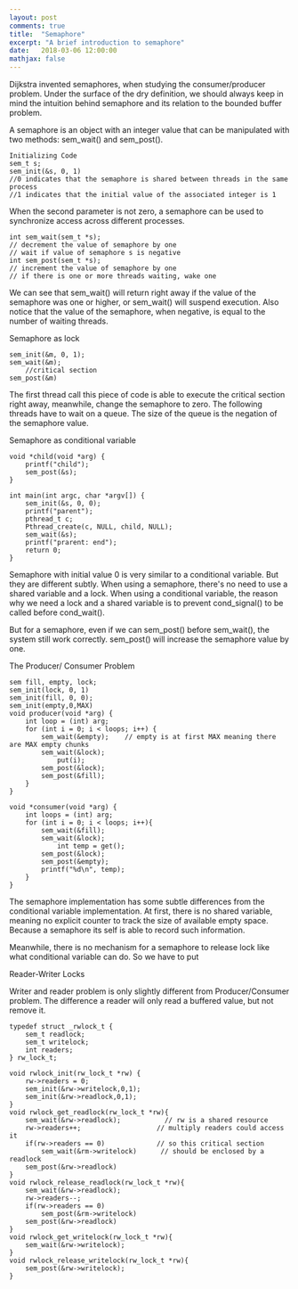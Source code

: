 ```yaml
---
layout: post
comments: true
title:  "Semaphore"
excerpt: "A brief introduction to semaphore"
date:   2018-03-06 12:00:00
mathjax: false
---
```


Dijkstra invented semaphores, when studying the consumer/producer problem. Under the surface of the dry definition, we should always keep in mind the intuition behind semaphore and its relation to the bounded buffer problem.

A semaphore is an object with an integer value that can be manipulated with two methods: sem_wait() and sem_post(). 

    Initializing Code
    sem_t s;
    sem_init(&s, 0, 1)
    //0 indicates that the semaphore is shared between threads in the same process
    //1 indicates that the initial value of the associated integer is 1

When the second parameter is not zero, a semaphore can be used to synchronize access across different processes.



    int sem_wait(sem_t *s);
    // decrement the value of semaphore by one
    // wait if value of semaphore s is negative
    int sem_post(sem_t *s);
    // increment the value of semaphore by one
    // if there is one or more threads waiting, wake one

We can see that sem_wait() will return right away if the value of the semaphore was one or higher, or sem_wait() will suspend execution. Also notice that the value of the semaphore, when negative, is equal to the number of waiting threads. 



Semaphore as lock

    sem_init(&m, 0, 1);
    sem_wait(&m);
    	//critical section
    sem_post(&m)

The first thread call this piece of code is able to execute the critical section right away, meanwhile, change the semaphore to zero. The following threads have to wait on a queue. The size of the queue is the negation of the semaphore value.



Semaphore as conditional variable

    void *child(void *arg) {
        printf("child");
        sem_post(&s);
    }
    
    int main(int argc, char *argv[]) {
        sem_init(&s, 0, 0);
        printf("parent");
        pthread_t c;
        Pthread_create(c, NULL, child, NULL);
        sem_wait(&s);
        printf("prarent: end");
        return 0;
    }

Semaphore with initial value 0 is very similar to a conditional variable. But they are different subtly. When using a semaphore, there's no need to use a shared variable and a lock. When using a conditional variable, the reason why we need a lock and a shared variable is to prevent cond_signal() to be called before cond_wait(). 

But for a semaphore, even if we can sem_post() before sem_wait(), the system still work correctly. sem_post() will increase the semaphore value by one.



The Producer/ Consumer Problem

    sem fill, empty, lock;
    sem_init(lock, 0, 1)
    sem_init(fill, 0, 0);
    sem_init(empty,0,MAX)
    void producer(void *arg) {
        int loop = (int) arg;
        for (int i = 0; i < loops; i++) {
            sem_wait(&empty);    // empty is at first MAX meaning there are MAX empty chunks
            sem_wait(&lock);
            	put(i);
            sem_post(&lock);
            sem_post(&fill);
        }
    }
    
    void *consumer(void *arg) {
        int loops = (int) arg;
        for (int i = 0; i < loops; i++){
            sem_wait(&fill);
            sem_wait(&lock);
            	int temp = get();
            sem_post(&lock);
            sem_post(&empty);
            printf("%d\n", temp);
        }  
    }

The semaphore implementation has some subtle differences from the conditional variable implementation. At first, there is no shared variable, meaning no explicit counter to track the size of available empty space. Because a semaphore its self is able to record such information.

Meanwhile, there is no mechanism for a semaphore to release lock like what conditional variable can do.  So we have to put   



Reader-Writer Locks

Writer and reader problem is only slightly different from Producer/Consumer problem. The difference a reader will only read a buffered value, but not remove it.

    typedef struct _rwlock_t {
        sem_t readlock;
        sem_t writelock;
        int readers;
    } rw_lock_t;
    
    void rwlock_init(rw_lock_t *rw) {
        rw->readers = 0;
        sem_init(&rw->writelock,0,1);
        sem_init(&rw->readlock,0,1);
    }
    void rwlock_get_readlock(rw_lock_t *rw){
        sem_wait(&rw->readlock);           // rw is a shared resource
        rw->readers++;					 // multiply readers could access it
        if(rw->readers == 0)			 // so this critical section
            sem_wait(&rm->writelock)	  // should be enclosed by a readlock
        sem_post(&rw->readlock)
    }
    void rwlock_release_readlock(rw_lock_t *rw){
        sem_wait(&rw->readlock);
        rw->readers--;
        if(rw->readers == 0)
            sem_post(&rm->writelock)
        sem_post(&rw->readlock)
    }
    void rwlock_get_writelock(rw_lock_t *rw){
        sem_wait(&rw->writelock);
    }
    void rwlock_release_writelock(rw_lock_t *rw){
        sem_post(&rw->writelock);
    }



